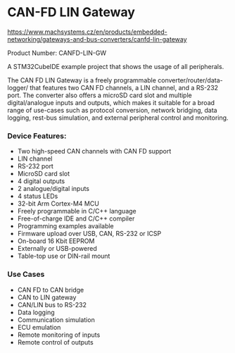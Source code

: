 # CAN-FD LIN Gateway
https://www.machsystems.cz/en/products/embedded-networking/gateways-and-bus-converters/canfd-lin-gateway

Product Number: CANFD-LIN-GW

A STM32CubeIDE example project that shows the usage of all peripherals.

The CAN FD LIN Gateway is a freely programmable converter/router/data-logger/ that features two CAN FD channels, a LIN channel, and a RS-232 port. The converter also offers a microSD card slot and multiple digital/analogue inputs and outputs, which makes it suitable for a broad range of use-cases such as protocol conversion, network bridging, data logging, rest-bus simulation, and external peripheral control and monitoring.

### Device Features:
- Two high-speed CAN channels with CAN FD support
- LIN channel
- RS-232 port
- MicroSD card slot
- 4 digital outputs
- 2 analogue/digital inputs
- 4 status LEDs
- 32-bit Arm Cortex-M4 MCU
- Freely programmable in C/C++ language
- Free-of-charge IDE and C/C++ compiler
- Programming examples available
- Firmware upload over USB, CAN, RS-232 or ICSP
- On-board 16 Kbit EEPROM
- Externally or USB-powered
- Table-top use or DIN-rail mount

### Use Cases
- CAN FD to CAN bridge
- CAN to LIN gateway
- CAN/LIN bus to RS-232
- Data logging
- Communication simulation
- ECU emulation
- Remote monitoring of inputs
- Remote control of outputs
